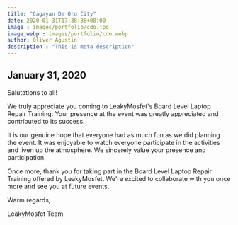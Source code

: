```yaml
---
title: "Cagayan De Oro City"
date: 2020-01-31T17:38:36+08:00
image : images/portfolio/cdo.jpg
image_webp : images/portfolio/cdo.webp
author: Oliver Agustin
description : "This is meta description"
---
```


## January 31, 2020
Salutations to all!

We truly appreciate you coming to LeakyMosfet's Board Level Laptop Repair Training. Your presence at the event was greatly appreciated and contributed to its success.

It is our genuine hope that everyone had as much fun as we did planning the event. It was enjoyable to watch everyone participate in the activities and liven up the atmosphere. We sincerely value your presence and participation.

Once more, thank you for taking part in the Board Level Laptop Repair Training offered by LeakyMosfet. We're excited to collaborate with you once more and see you at future events.

Warm regards,

LeakyMosfet Team
